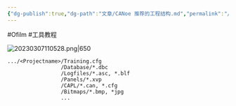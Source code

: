 ```yaml
---
{"dg-publish":true,"dg-path":"文章/CANoe 推荐的工程结构.md","permalink":"/文章/CANoe 推荐的工程结构/","dgEnableSearch":"true","created":"2021-11-09T22:53:41.000+08:00","updated":"2023-11-20T13:11:32.300+08:00"}
---
```


#Ofilm #工具教程

![20230307110528.png|650](/img/user/0.Asset/resource/20230307110528.png)

``` canoe
.../<Projectname>/Training.cfg
			     /Database/*.dbc
			     /Logfiles/*.asc, *.blf
			     /Panels/*.xvp
			     /CAPL/*.can, *.cfg
			     /Bitmaps/*.bmp, *jpg
			     ...
```


